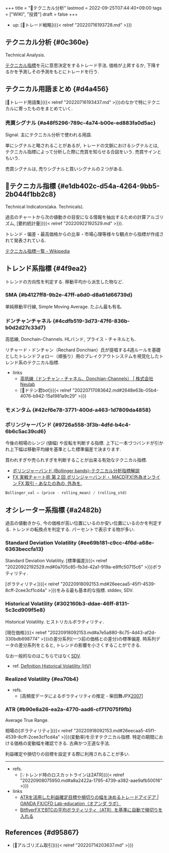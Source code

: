+++
title = "📝テクニカル分析"
lastmod = 2022-09-25T07:44:40+09:00
tags = ["WIKI", "投資"]
draft = false
+++

-   up: [🔖トレード戦略]({{< relref "20220716193728.md" >}})


## テクニカル分析 {#0c360e}

Technical Analysis.

[テクニカル指標](#e1db402c-d54a-4264-9bb5-2b044f1bb2c8)を元に意思決定をするトレード手法. 価格が上昇するか, 下降するかを予測しその予測をもとにトレードを行う.


## テクニカル用語まとめ {#d4a456}

[📝トレード用語集]({{< relref "20220716193437.md" >}})のなかで特にテクニカルに寄ったものをまとめていく.


### 売買シグナル {#a48f5296-789c-4a74-b00e-ed883fa0d5ac}

Signal. 主にテクニカル分析で使われる用語.

単にシグナルと略されることがあるが, トレードの文脈におけるシグナルとは, テクニカル指標によって分析した際に売買を知らせる合図をいう. 売買サインともいう.

売買シグナルは, 売りシグナルと買いシグナルの２つがある.


## 📝テクニカル指標 {#e1db402c-d54a-4264-9bb5-2b044f1bb2c8}

Technical Indicators(aka. Technicals).

過去のチャートから次の値動きの目安になる情報を抽出するための計算アルゴリズム, [要約統計量]({{< relref "20220922192529.md" >}}).

トレンド・偏差・最高価格からの比率・市場心理等様々な観点から指標が作成されて発表されている.

[テクニカル指標一覧 - Wikipedia](http://ja.wikipedia.org/wiki/%E3%83%86%E3%82%AF%E3%83%8B%E3%82%AB%E3%83%AB%E6%8C%87%E6%A8%99%E4%B8%80%E8%A6%A7)


## トレンド系指標 {#4f9ea2}

トレンドの方向性を判定する. 移動平均から派生した物など.


### SMA {#b4127ff8-9b2e-47ff-a6d0-d8a61d66739d}

単純移動平行線, Simple Moving Average. たぶん最も有名.


### ドンチャンチャネル {#4cdfb519-3d73-47f6-836b-b0d2d27c33d7}

高低線, Donchain-Channels. HLバンド, プライス・チャネルとも.

リチャード・ドンチャン（Rechard Donchian）氏が提唱する4週ルールを基礎としたトレンドフォロー（順張り）用のブレイクアウトシステムを視覚化したトレンド系のテクニカル指標.

-   links
    -   [高低線（ドンチャン・チャネル、Donchian-Channels） | 株式会社Neulab](https://neulab.co.jp/technical-indicator/%E9%AB%98%E4%BD%8E%E7%B7%9A%EF%BC%88%E3%83%89%E3%83%B3%E3%83%81%E3%83%A3%E3%83%B3%E3%83%BB%E3%83%81%E3%83%A3%E3%83%8D%E3%83%AB%E3%80%81donchian-channels%EF%BC%89/)
    -   [📝ドテン君bot]({{< relref "20220717083642.md#2648e63b-05b4-4076-b942-15a1981a9c29" >}})


### モメンタム {#42cf6e78-3771-400d-a463-1d7809da4858}


### ボリンジャーバンド {#9726a558-3f3b-4dfd-b4c4-6b6c5ac39cd6}

今後の相場のレンジ (値幅) や反転を判断する指標. 上下に一本づつバンドが引かれ上下幅は移動平均線を基準とした標準偏差で決まります.

買われすぎや売られすぎを判断することが出来る有効なテクニカル指標.

-   [ボリンジャーバンド (Bollinger bands)-テクニカル分析指標解説](http://www.k3.dion.ne.jp/~forex/tc/bl.htm)
-   [FX 実戦チャート術 第 2 回 ボリンジャーバンド・ MACD|FX|外為オンライン  FX 取引 - あなたの為の, 外為を. ](http://www.gaitameonline.com/academy_chart02.jsp)

<!--listend-->

```python
Bollinger_val = (price - rolling_mean) / (rolling_std)
```


## オシレーター系指標 {#a2482b}

過去の値動きから, 今の価格が高い位置にいるのか安い位置にいるのかを判定する. トレンドの転換点を判定する. パーセントで表示する物が多い.


### Standard Deviation Volatility {#ee69b181-c9cc-4f6d-a68e-6363beccfa13}

Standard Deviation Volatility. [標準偏差]({{< relref "20220922192529.md#0a705c85-fb3d-42a1-919a-e8ffc50715c6" >}})ボラティリティ.

[ボラティリティ]({{< relref "20220918092153.md#26eecaa5-45f1-4539-8cff-2cee3cf1cd4a" >}})をみる最も基本的な指標. stddev, SDV.


### Historical Volatility {#302160b3-ddae-46ff-8131-5c3cd909f5e8}

Historical Volatility. ヒストリカルボラティリティ.

[現在価格]({{< relref "20220918092153.md#a7e5a880-8c75-4d43-af2d-330bdb698774" >}})の差分系列(一つ前の価格との差分)の標準偏差. 時系列データの差分系列をとると, トレンドの影響を小さくすることができる.

なお一般的なのはこちらではなく[SDV](#ee69b181-c9cc-4f6d-a68e-6363beccfa13).

-   ref. [Definition Historical Volatility (HV)](https://www.investopedia.com/terms/h/historicalvolatility.asp)


### Realized Volatility {#ea70b4}

-   refs.
    -   [高頻度データによるボラティリティの推定 - 柴田舞JPX[2007](https://www.imes.boj.or.jp/research/papers/japanese/07-J-14.pdf)]


### ATR {#b90e8a26-ea2a-4770-aad6-cf717075f9fb}

Average True Range.

相場の[ボラティリティ]({{< relref "20220918092153.md#26eecaa5-45f1-4539-8cff-2cee3cf1cd4a" >}})(変動率)を示すテクニカル指標. 特定の期間における価格の変動幅を確認できる. 古典かつ王道な手法.

利益確定や損切りの目標を設定する際に利用されることが多い.

---

-   refs.
    -   [💡トレンド時のロスカットラインは2ATR]({{< relref "20220908075950.md#a8a2422a-1795-4739-a382-aae9afb50016" >}})
-   links
    -   [ATRを活用した利益確定目標や損切りの幅を決めるトレードアイデア | OANDA FX/CFD Lab-education（オアンダ ラボ）](https://www.oanda.jp/lab-education/technical_analysis/dow-theory/atr_targets/)
    -   [BitflyerFXでBTCの平均ボラティリティ（ATR）を基準に自動で損切りを入れる](https://ryota-trade.com/?p=2766)


## References {#d95867}

-   [📝アルゴリズム取引]({{< relref "20220714203637.md" >}})
